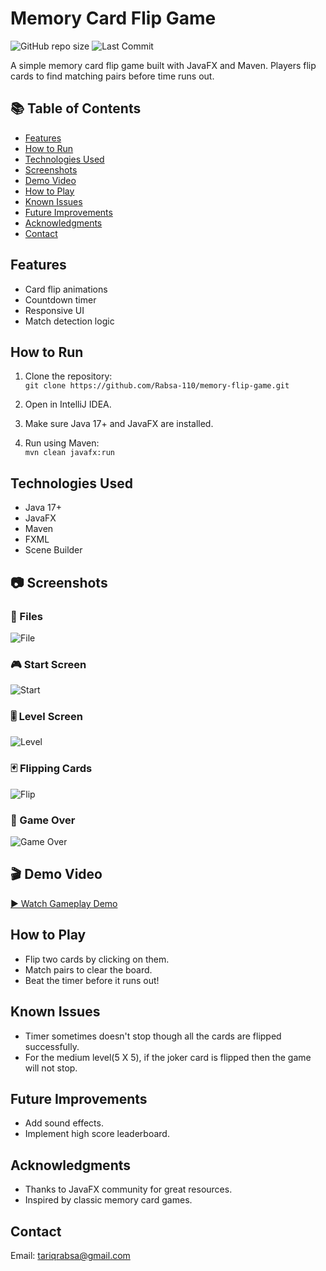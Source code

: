# Memory Card Flip Game
![GitHub repo size](https://img.shields.io/github/repo-size/Rabsa-110/memory-flip-game)
![Last Commit](https://img.shields.io/github/last-commit/Rabsa-110/memory-flip-game)

A simple memory card flip game built with JavaFX and Maven. Players flip cards to find matching pairs before time runs out.

## 📚 Table of Contents

- [Features](#features)
- [How to Run](#how-to-run)
- [Technologies Used](#technologies-used)
- [Screenshots](#-screenshots)
- [Demo Video](#-demo-video)
- [How to Play](#how-to-play)
- [Known Issues](#known-issues)
- [Future Improvements](#future-improvements)
- [Acknowledgments](#acknowledgments)
- [Contact](#contact)


## Features
- Card flip animations
- Countdown timer
- Responsive UI
- Match detection logic

## How to Run

1. Clone the repository:  
   `git clone https://github.com/Rabsa-110/memory-flip-game.git`

2. Open in IntelliJ IDEA.

3. Make sure Java 17+ and JavaFX are installed.

4. Run using Maven:  
   `mvn clean javafx:run`

## Technologies Used
- Java 17+
- JavaFX
- Maven
- FXML
- Scene Builder


## 📷 Screenshots

### 📂 Files
![File](images/FILE.png)

### 🎮 Start Screen
![Start](images/START.png)

### 🎚️ Level Screen
![Level](images/LEVEL.png)

### 🃏 Flipping Cards
![Flip](images/FLIPPING.png)

### 🏁 Game Over
![Game Over](images/FINISH.png)


## 🎬 Demo Video

[▶️ Watch Gameplay Demo](https://youtu.be/QSanI5FDTVw)


## How to Play

- Flip two cards by clicking on them.
- Match pairs to clear the board.
- Beat the timer before it runs out!

## Known Issues

- Timer sometimes doesn't stop though all the cards are flipped successfully.
- For the medium level(5 X 5), if the joker card is flipped then the game      will not stop.

## Future Improvements

- Add sound effects.
- Implement high score leaderboard.

## Acknowledgments

- Thanks to JavaFX community for great resources.
- Inspired by classic memory card games.

## Contact
Email: tariqrabsa@gmail.com
